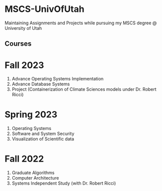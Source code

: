 # MSCS-UnivOfUtah
Maintaining Assignments and Projects while pursuing my MSCS degree @ University of Utah

## Courses

# Fall 2023

1) Advance Operating Systems Implementation
2) Advance Database Systems
3) Project (Containerization of Climate Sciences models under Dr. Robert Ricci)

# Spring 2023

1) Operating Systems
2) Software and System Security
3) Visualization of Scientific data

# Fall 2022

1) Graduate Algorithms
2) Computer Architecture
3) Systems Independent Study (with Dr. Robert Ricci)
